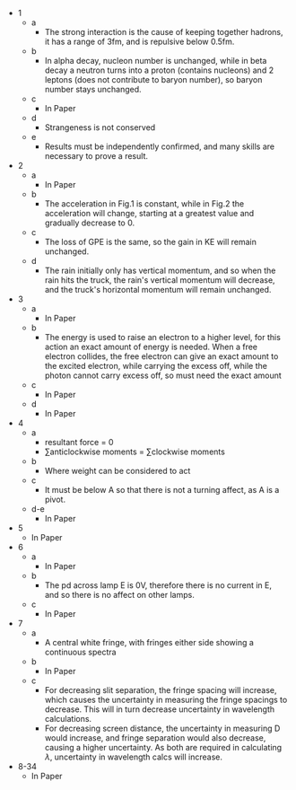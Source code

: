 - 1
	- a
		- The strong interaction is the cause of keeping together hadrons, it has a range of 3fm, and is repulsive below 0.5fm.
	- b
		- In alpha decay, nucleon number is unchanged, while in beta decay a neutron turns into a proton (contains nucleons) and 2 leptons (does not contribute to baryon number), so baryon number stays unchanged.
	- c
		- In Paper
	- d
		- Strangeness is not conserved
	- e
		- Results must be independently confirmed, and many skills are necessary to prove a result.
- 2
	- a
		- In Paper
	- b
		- The acceleration in Fig.1 is constant, while in Fig.2 the acceleration will change, starting at a greatest value and gradually decrease to 0.
	- c
		- The loss of GPE is the same, so the gain in KE will remain unchanged.
	- d
		- The rain initially only has vertical momentum, and so when the rain hits the truck, the rain's vertical momentum will decrease, and the truck's horizontal momentum will remain unchanged.
- 3
	- a
		- In Paper
	- b
		- The energy is used to raise an electron to a higher level, for this action an exact amount of energy is needed. When a free electron collides, the free electron can give an exact amount to the excited electron, while carrying the excess off, while the photon cannot carry excess off, so must need the exact amount
	- c
		- In Paper
	- d
		- In Paper
- 4
	- a
		- resultant force = 0
		- $\sum$anticlockwise moments = $\sum$clockwise moments
	- b
		- Where weight can be considered to act
	- c
		- It must be below A so that there is not a turning affect, as A is a pivot.
	- d-e
		- In Paper
- 5
	- In Paper
- 6
	- a
		- In Paper
	- b
		- The pd across lamp E is 0V, therefore there is no current in E, and so there is no affect on other lamps.
	- c
		- In Paper
- 7
	- a
		- A central white fringe, with fringes either side showing a continuous spectra
	- b
		- In Paper
	- c
		- For decreasing slit separation, the fringe spacing will increase, which causes the uncertainty in measuring the fringe spacings to decrease. This will in turn decrease uncertainty in wavelength calculations.
		- For decreasing screen distance, the uncertainty in measuring D would increase, and fringe separation would also decrease, causing a higher uncertainty. As both are required in calculating $\lambda$, uncertainty in wavelength calcs will increase.
- 8-34
	- In Paper
